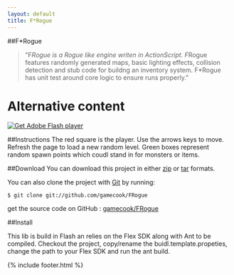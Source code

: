 ```yaml
---
layout: default
title: F*Rogue
---
```


<script type="text/javascript" src="/js/swfobject.js"></script>
<script type="text/javascript" src="embed.js"></script>

##F*Rogue

>"F*Rogue is a Rogue like engine writen in ActionScript. F*Rogue features randomly generated maps, basic lighting effects, collision detection and stub code for buildng an inventory system. F*Rogue has unit test around core logic to ensure runs properly."

<div id="myContent">
    <h1>Alternative content</h1>
    <p><a href="http://www.adobe.com/go/getflashplayer"><img src="http://www.adobe.com/images/shared/download_buttons/get_flash_player.gif" alt="Get Adobe Flash player" /></a></p>
</div>

##Instructions
The red square is the player. Use the arrows keys to move. Refresh the page to load a new random level. Green boxes represent random spawn points which coudl stand in for monsters or items.


##Download
You can download this project in either <a href="https://github.com/gamecook/FRogue/zipball/master">zip</a> or <a href="https://github.com/gamecook/FRogue/tarball/master">tar</a> formats.

You can also clone the project with <a href="http://git-scm.com">Git</a> by running:

    $ git clone git://github.com/gamecook/FRogue

get the source code on GitHub : <a href="https://github.com/gamecook/FRogue">gamecook/FRogue</a>

##Install

This lib is build in Flash an relies on the Flex SDK along with Ant to be compiled. Checkout the project, copy/rename the buidl.template.propeties, change the path to your Flex SDK and run the ant build.


{% include footer.html %}
